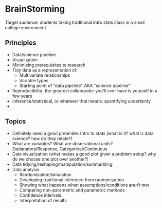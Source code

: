 # BrainStorming

Target audience: students taking traditional intro stats class in a small college environment

## Principles

* Data/science pipeline
* Visualization
* Minimizing prerequisites to research
* Tidy data as a representation of:
    + Multivariate relationships
    + Variable types
    + Starting point of "data pipeline" AKA "science pipeline" 
* Reproducibility: the greatest collaborator you'll ever have is yourself in a few years
* Inference/statistical, or whatever that means: quantifying uncertainty
* 

## Topics

* Definitely need a good preamble: Intro to stats (what is it?  what is data science? how do they relate?)
* What are variables? What are observational units? Explanatory/Response, Categorical/Continuous
* Data visualization (what makes a good plot given a problem setup?  why do we choose one plot over another?)
* Data tidying/reshaping/manipulation/summarizing
* Data analysis
    + Randomization/simulation
    + Developing traditional inference from randomization
    + Showing what happens when assumptions/conditions aren’t met
    + Comparing non-parametric and parametric methods
    + Confidence intervals
    + Interpretation of results



